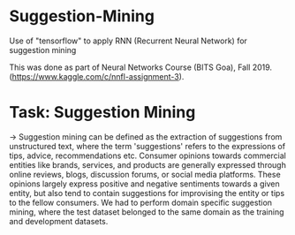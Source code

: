 # Suggestion-Mining
Use of "tensorflow" to apply RNN (Recurrent Neural Network) for suggestion mining

This was done as part of Neural Networks Course (BITS Goa), Fall 2019.
(https://www.kaggle.com/c/nnfl-assignment-3).

# Task: Suggestion Mining

-> Suggestion mining can be defined as the extraction of suggestions from unstructured text, where the term 'suggestions' refers to the expressions of tips, advice, recommendations etc. Consumer opinions towards commercial entities like brands, services, and products are generally expressed through online reviews, blogs, discussion forums, or social media platforms. These opinions largely express positive and negative sentiments towards a given entity, but also tend to contain suggestions for improvising the entity or tips to the fellow consumers. We had to perform domain specific suggestion mining, where the test dataset belonged to the same domain as the training and development datasets.
